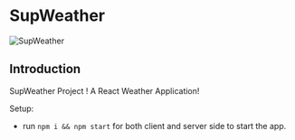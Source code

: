 # SupWeather

![SupWeather](https://i.imgur.com/Fu360Ji.png)

## Introduction
SupWeather Project ! A React Weather Application!

Setup:
- run ```npm i && npm start``` for both client and server side to start the app.